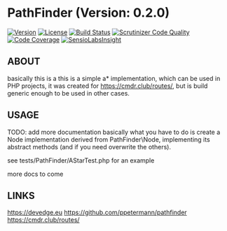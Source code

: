 # PathFinder (Version: 0.2.0)
[![Version](http://img.shields.io/packagist/v/devedge/pathfinder.svg)](https://packagist.org/packages/devedge/pathfinder)
[![License](http://img.shields.io/packagist/l/devedge/pathfinder.svg)](https://github.com/ppetermann/pathfinder)
[![Build Status](https://scrutinizer-ci.com/g/ppetermann/pathfinder/badges/build.png?b=master)](https://scrutinizer-ci.com/g/ppetermann/pathfinder/build-status/master)
[![Scrutinizer Code Quality](https://scrutinizer-ci.com/g/ppetermann/pathfinder/badges/quality-score.png?b=master)](https://scrutinizer-ci.com/g/ppetermann/pathfinder/?branch=master)
[![Code Coverage](https://scrutinizer-ci.com/g/ppetermann/pathfinder/badges/coverage.png?b=master)](https://scrutinizer-ci.com/g/ppetermann/pathfinder/?branch=master)
[![SensioLabsInsight](https://insight.sensiolabs.com/projects/6a3a8401-9124-4139-a080-b06f9901fe16/mini.png)](https://insight.sensiolabs.com/projects/6a3a8401-9124-4139-a080-b06f9901fe16)

## ABOUT
basically this is a this is a simple a* implementation, which can be used in PHP projects,
it was created for https://cmdr.club/routes/, but is build generic enough to be used
in other cases.

## USAGE
TODO: add more documentation
basically what you have to do is create a Node implementation derived from PathFinder\Node,
implementing its abstract methods (and if you need overwrite the others).

see tests/PathFinder/AStarTest.php for an example

more docs to come

## LINKS
https://devedge.eu
https://github.com/ppetermann/pathfinder
https://cmdr.club/routes/
